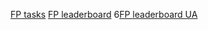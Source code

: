 [FP tasks](https://www.hackerrank.com/domains/fp?filters%5Bstatus%5D%5B%5D=unsolved)
[FP leaderboard](https://www.hackerrank.com/leaderboard?page=21&track=fp&type=practice)
6[FP leaderboard UA](https://www.hackerrank.com/leaderboard?filter=Ukraine&filter_on=country&page=1&track=fp&type=practice)
